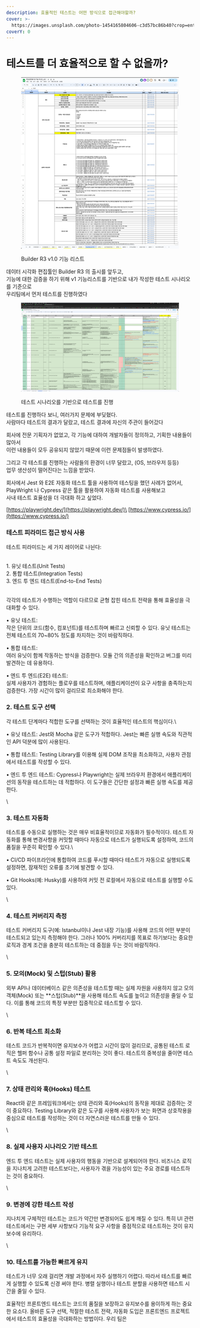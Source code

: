 ```yaml
---
description: 효율적인 테스트는 어떤 방식으로 접근해야할까?
cover: >-
  https://images.unsplash.com/photo-1454165804606-c3d57bc86b40?crop=entropy&cs=srgb&fm=jpg&ixid=M3wxOTcwMjR8MHwxfHNlYXJjaHw5fHx0ZXN0fGVufDB8fHx8MTcyMDU5NTEzN3ww&ixlib=rb-4.0.3&q=85
coverY: 0
---
```


# 테스트를 더 효율적으로 할 수 없을까?

<figure><img src="../.gitbook/assets/image (15).png" alt=""><figcaption><p>Builder R3 v1.0 기능 리스트</p></figcaption></figure>



데이터 시각화 편집툴인 Builder R3 의 출시를 앞두고, \
기능에 대한 검증을 하기 위해 v1 기능리스트를 기반으로 내가 작성한 테스트 시나리오를 기준으로 \
우리팀에서 먼저 테스트를 진행하였다



<figure><img src="../.gitbook/assets/image (16).png" alt=""><figcaption><p>테스트 시나리오를 기반으로 테스트를 진행</p></figcaption></figure>



테스트를 진행하다 보니, 여러가지 문제에 부딪혔다.\
사람마다 테스트의 결과가 달랐고, 테스트 결과에 자신의 주관이 들어갔다



회사에 전문 기획자가 없었고, 각 기능에 대하여 개발자들이 정의하고, 기획한 내용들이 많아서\
이런 내용들이 모두 공유되지 않았기 때문에 이런 문제점들이 발생하였다.



그리고 각 테스트를 진행하는 사람들의 환경이 너무 달랐고, (OS, 브라우저 등등)\
업무 생산성이 떨어진다는 느낌을 받았다.



회사에서 Jest 와 E2E 자동화 테스트 툴을 사용하여 테스팅을 했던 사례가 없어서, \
PlayWright 나 Cypress 같은 툴을 활용하여 자동화 테스트를 사용해보고 \
사내 테스트 효율성을 더 극대화 하고 싶었다.



[https://playwright.dev/](https://playwright.dev/)\
[https://www.cypress.io/](https://www.cypress.io/)



### 테스트 피라미드 접근 방식 사용

테스트 피라미드는 세 가지 레이어로 나뉜다:&#x20;

\
1\. 유닛 테스트(Unit Tests)\
2\. 통합 테스트(Integration Tests)\
3\. 엔드 투 엔드 테스트(End-to-End Tests)

\
각각의 테스트가 수행하는 역할이 다르므로 균형 잡힌 테스트 전략을 통해 효율성을 극대화할 수 있다.

• 유닛 테스트: \
작은 단위의 코드(함수, 컴포넌트)를 테스트하며 빠르고 신뢰할 수 있다. 유닛 테스트는 전체 테스트의 70\~80% 정도를 차지하는 것이 바람직하다.

• 통합 테스트: \
여러 유닛이 함께 작동하는 방식을 검증한다. 모듈 간의 의존성을 확인하고 버그를 미리 발견하는 데 유용하다.

• 엔드 투 엔드(E2E) 테스트: \
실제 사용자가 경험하는 플로우를 테스트하며, 애플리케이션이 요구 사항을 충족하는지 검증한다. 가장 시간이 많이 걸리므로 최소화해야 한다.





### 2. 테스트 도구 선택

각 테스트 단계마다 적합한 도구를 선택하는 것이 효율적인 테스트의 핵심이다.\


• 유닛 테스트: Jest와 Mocha 같은 도구가 적합하다. Jest는 빠른 실행 속도와 직관적인 API 덕분에 많이 사용된다.

• 통합 테스트: Testing Library를 이용해 실제 DOM 조작을 최소화하고, 사용자 관점에서 테스트를 작성할 수 있다.

• 엔드 투 엔드 테스트: Cypress나 Playwright는 실제 브라우저 환경에서 애플리케이션의 동작을 테스트하는 데 적합하다. 이 도구들은 간단한 설정과 빠른 실행 속도를 제공한다.

\


### 3. 테스트 자동화

테스트를 수동으로 실행하는 것은 매우 비효율적이므로 자동화가 필수적이다. 테스트 자동화를 통해 변경사항을 커밋할 때마다 자동으로 테스트가 실행되도록 설정하여, 코드의 품질을 꾸준히 확인할 수 있다.\


• CI/CD 파이프라인에 통합하여 코드를 푸시할 때마다 테스트가 자동으로 실행되도록 설정하면, 잠재적인 오류를 초기에 발견할 수 있다.

• Git Hooks(예: Husky)를 사용하여 커밋 전 로컬에서 자동으로 테스트를 실행할 수도 있다.

\


### 4. 테스트 커버리지 측정

테스트 커버리지 도구(예: Istanbul이나 Jest 내장 기능)를 사용해 코드의 어떤 부분이 테스트되고 있는지 측정해야 한다. 그러나 100% 커버리지를 목표로 하기보다는 중요한 로직과 경계 조건을 충분히 테스트하는 데 중점을 두는 것이 바람직하다.

\


### 5. 모의(Mock) 및 스텁(Stub) 활용

외부 API나 데이터베이스 같은 의존성을 테스트할 때는 실제 자원을 사용하지 않고 모의 객체(Mock) 또는 \*\*스텁(Stub)\*\*을 사용해 테스트 속도를 높이고 의존성을 줄일 수 있다. 이를 통해 코드의 특정 부분만 집중적으로 테스트할 수 있다.

\


### 6. 반복 테스트 최소화

테스트 코드가 반복적이면 유지보수가 어렵고 시간이 많이 걸리므로, 공통된 테스트 로직은 헬퍼 함수나 공통 설정 파일로 분리하는 것이 좋다. 테스트의 중복성을 줄이면 테스트 속도도 개선된다.

\


### 7. 상태 관리와 훅(Hooks) 테스트

React와 같은 프레임워크에서는 상태 관리와 훅(Hooks)의 동작을 제대로 검증하는 것이 중요하다. Testing Library와 같은 도구를 사용해 사용자가 보는 화면과 상호작용을 중심으로 테스트를 작성하는 것이 더 자연스러운 테스트를 만들 수 있다.

\


### 8. 실제 사용자 시나리오 기반 테스트

엔드 투 엔드 테스트는 실제 사용자의 행동을 기반으로 설계되어야 한다. 비즈니스 로직을 지나치게 고려한 테스트보다는, 사용자가 겪을 가능성이 있는 주요 경로를 테스트하는 것이 중요하다.

\


### 9. 변경에 강한 테스트 작성

지나치게 구체적인 테스트는 코드가 약간만 변경되어도 쉽게 깨질 수 있다. 특히 UI 관련 테스트에서는 구현 세부 사항보다 기능적 요구 사항을 중점적으로 테스트하는 것이 유지보수에 유리하다.

\


### 10. 테스트를 가능한 빠르게 유지

테스트가 너무 오래 걸리면 개발 과정에서 자주 실행하기 어렵다. 따라서 테스트를 빠르게 실행할 수 있도록 신경 써야 한다. 병렬 실행이나 테스트 분할을 사용하면 테스트 시간을 줄일 수 있다.



효율적인 프론트엔드 테스트는 코드의 품질을 보장하고 유지보수를 용이하게 하는 중요한 요소다. 올바른 도구 선택, 적절한 테스트 전략, 자동화 도입은 프론트엔드 프로젝트에서 테스트의 효율성을 극대화하는 방법이다. 우리 팀은&#x20;






